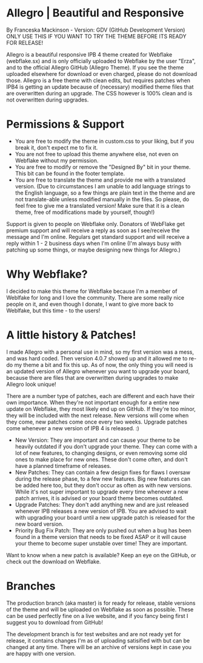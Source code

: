 # Allegro | Beautiful and Responsive
By Franceska Mackinson - Version: GDV (GitHub Development Version) 
ONLY USE THIS IF YOU WANT TO TRY THE THEME BEFORE ITS READY FOR RELEASE!

Allegro is a beautiful responsive IPB 4 theme created for Webflake (webflake.sx) and is only officially uploaded to Webflake by the user "Erza", and to the official Allegro GitHub (Allegro Theme). If you see the theme uploaded elsewhere for download or even charged, please do not download those. Allegro is a free theme with clean edits, but requires patches when IPB4 is getting an update because of (necessary) modified theme files that are overwritten during an upgrade. The CSS however is 100% clean and is not overwritten during upgrades. 


# Permissions & Support 
- You are free to modify the theme in custom.css to your liking, but if you break it, don't expect me to fix it.  
- You are not free to upload this theme anywhere else, not even on Webflake without my permission. 
- You are free to modify or remove the "Designed By" bit in your theme. This bit can be found in the footer template.
- You are free to translate the theme and provide me with a translated version. 
(Due to circumstances I am unable to add language strings to the English language, so a few things are plain text in the theme and are not translate-able unless modified manually in the files. So please, do feel free to give me a translated version! Make sure that it is a clean theme, free of modifications made by yourself, though!)

Support is given to people on Webflake only. Donators of WebFlake get premium support and will receive a reply as soon as I see/receive the message and I'm online. Regulars get standard support and will receive a reply within 1 - 2 business days when I'm online (I'm always busy with patching up some things, or maybe designing new things for Allegro.)


# Why Webflake?
I decided to make this theme for Webflake because I'm a member of Weblfake for long and I love the community. There are some really nice people on it, and even though I donate, I want to give more back to Weblfake, but this time - to the users! 


# A little history & Patches!
I made Allegro with a personal use in mind, so my first version was a mess, and was hard coded. Then version 4.0.7 showed up and it allowed me to re-do my theme a bit and fix this up. As of now, the only thing you will need is an updated version of Allegro whenever you want to upgrade your board, because there are files that are overwritten during upgrades to make Allegro look unique!

There are a number type of patches, each are different and each have their own importance. When they're not important enough for a entire new update on Webflake, they most likely end up on GitHub. If they're too minor, they will be included with the next release. New versions will come when they come, new patches come once every two weeks. Upgrade patches come whenever a new version of IPB 4 is released. :) 

- New Version: They are important and can cause your theme to be heavily outdated if you don't upgrade your theme. They can come with a lot of new features, to changing designs, or even removing some old ones to make place for new ones. These don't come often, and don't have a planned timeframe of releases. 
- New Patches: They can contain a few design fixes for flaws I oversaw during the release phase, to a few new features. Big new features can be added here too, but they don't occur as often as with new versions. While it's not super important to upgrade every time whenever a new patch arrives, it is advised or your board theme becomes outdated. 
- Upgrade Patches: They don't add anything new and are just released whenever IPB releases a new version of IPB. You are advised to wait with upgrading your board until a new upgrade patch is released for the new board version. 
- Priority Bug Fix Patch: They are only pushed out when a bug has been found in a theme version that needs to be fixed ASAP or it will cause your theme to become super unstable over time! They are important. 

Want to know when a new patch is available? Keep an eye on the GitHub, or check out the download on Webflake. 


# Branches
The production branch (aka master) is for ready for release, stable versions of the theme and will be uploaded on Webflake as soon as possible. These can be used perfectly fine on a live website, and if you fancy being first I suggest you to download from GitHub! 

The development branch is for test websites and are not ready yet for release, it contains changes I'm as of uploading satisified with but can be changed at any time. There will be an archive of versions kept in case you are happy with one version. 

